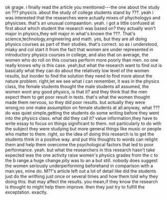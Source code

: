  ok grage. i finally read the article you mentioned---the one about the study on ???  physicis. about the study of college students stand by ???. yeah i was interested that the researches were actually mixes of phychologys and physicses. that's an unusual compaantion. yeah. i got a little confused at first about which student the research was based on? they actually won't major in physics,they will major in what's known the ???. That's science,technology,engineering and math. yes, but they are all doing physics courses as part of their studies. that's correct. so as i understood, miaky and col start it from the fact that women are under represented in introductory physics courses in college, and also that on average, the women who do roll on this courses perform more poorly than men. no one really knows why is this case. yeah,but what the research want to find out is basically what they can do about the relatively low level of the women results, but inorder to find the solution they need to find more about the nature problem. right,let we see what i can remember, it was in the physics class, the female students thought the male students all assumed, the women wont any good physics, is that it? and they think that the men expect them to get poor result in tests. that's what the women thought made them nervous, so they did poor results. but actually they were wrong,no one make assumption on female students at all.anyway, what ??? do was quiet simple,getting the students do some writing before they went into the physics class. what did they call it?   value information,they have to write essay to focus on things significant to them. not particularly to do with the subject they were studying but more general things like music or people who matter to them. right, so the idea of doing this research is to get the students think in a positive way. and put this thoughts to words can relight them and help them overcome the psychological factors that led to poor performance. yeah. but what the researchers in this research hasn't take expected was the one activity raise women's physics grades from the c to the b range.a huge change.pity was to  an a but still. nobody does suggest the women seriously underperforming beforehand in comparison with a man.yes, mine do. M??'s article left out a lot of detail like did the students just do the writhing just once or several times and how them told why they doing this. that may affect the results. you mean,if they know the research is thought to might help them improve. then they just try to  fulfill the exceptation. exactly. 

